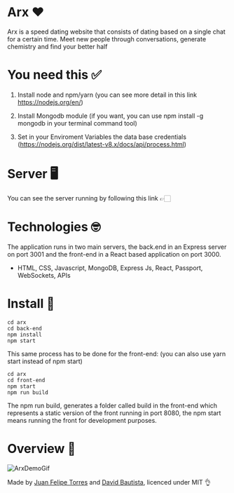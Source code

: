 # Arx ❤️

Arx is a speed dating website that consists of dating based on a single chat for a certain time. Meet new people through conversations, generate chemistry and find your better half

# You need this ✅

1. Install node and npm/yarn (you can see more detail in this link https://nodejs.org/en/)

2. Install Mongodb module (if you want, you can use npm install -g mongodb in your terminal command tool)

3. Set in your Enviroment Variables the data base credentials (https://nodejs.org/dist/latest-v8.x/docs/api/process.html)

# Server 🖥

You can see the server running by following this link 👉🏻 

# Technologies 🤓 

The application runs in two main servers, the back.end in an Express server on port 3001 and the front-end in a React based application on port 3000.

- HTML, CSS, Javascript, MongoDB, Express Js, React, Passport, WebSockets, APIs

# Install 💽

```
cd arx
cd back-end
npm install
npm start
```

This same process has to be done for the front-end: (you can also use yarn start instead of npm start)

```
cd arx
cd front-end
npm start
npm run build
```

The npm run build, generates a folder called build in the front-end which represents a static version of the front running in port 8080, the npm start means running the front for development purposes.

# Overview 🌄

![ArxDemoGif](https://i.imgur.com/2nYGg5F.gif)

Made by [Juan Felipe Torres](https://github.com/jftorresp) and [David Bautista](https://github.com/whatevercamps), licenced under MIT 👌
